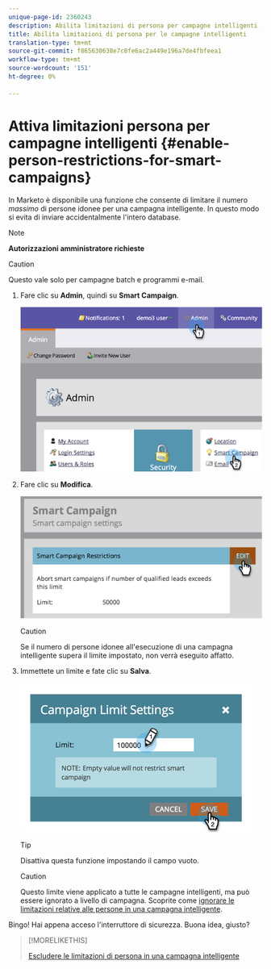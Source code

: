 ```yaml
---
unique-page-id: 2360243
description: Abilita limitazioni di persona per campagne intelligenti - Documenti Marketo - Documentazione prodotto
title: Abilita limitazioni di persona per le campagne intelligenti
translation-type: tm+mt
source-git-commit: f865630638e7c0fe6ac2a449e196a7de4fbfeea1
workflow-type: tm+mt
source-wordcount: '151'
ht-degree: 0%

---
```



# Attiva limitazioni persona per campagne intelligenti {#enable-person-restrictions-for-smart-campaigns}

In Marketo è disponibile una funzione che consente di limitare il numero _massimo_ di persone idonee per una campagna intelligente. In questo modo si evita di inviare accidentalmente l&#39;intero database.

>[!NOTE]
>
>**Autorizzazioni amministratore richieste**

>[!CAUTION]
>
>Questo vale solo per campagne batch e programmi e-mail.

1. Fare clic su **Admin**, quindi su **Smart Campaign**.

   ![](assets/image2014-9-18-15-3a58-3a29.png)

1. Fare clic su **Modifica**.

   ![](assets/image2014-9-18-15-3a59-3a7.png)

   >[!CAUTION]
   >
   >Se il numero di persone idonee all&#39;esecuzione di una campagna intelligente supera il limite impostato, non verrà eseguito affatto.

1. Immettete un limite e fate clic su **Salva**.

   ![](assets/image2014-9-18-15-3a59-3a56.png)

   >[!TIP]
   >
   >Disattiva questa funzione impostando il campo vuoto.

   >[!CAUTION]
   >
   >Questo limite viene applicato a tutte le campagne intelligenti, ma può essere ignorato a livello di campagna. Scoprite come [ignorare le limitazioni relative alle persone in una campagna intelligente](/help/marketo/product-docs/core-marketo-concepts/smart-campaigns/using-smart-campaigns/override-person-restrictions-in-a-smart-campaign.md).

Bingo! Hai appena acceso l&#39;interruttore di sicurezza. Buona idea, giusto?

>[!MORELIKETHIS]
>
>[Escludere le limitazioni di persona in una campagna intelligente](/help/marketo/product-docs/core-marketo-concepts/smart-campaigns/using-smart-campaigns/override-person-restrictions-in-a-smart-campaign.md)
